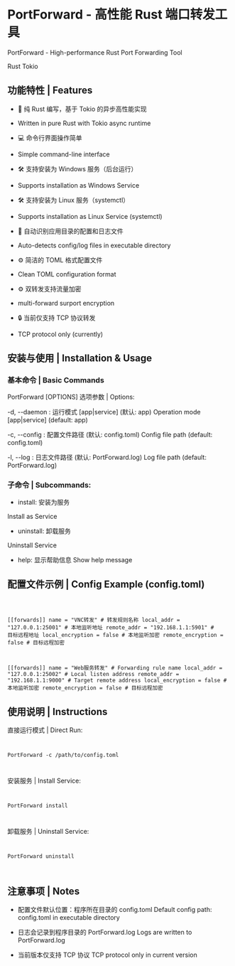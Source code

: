 # PortForward - 高性能 Rust 端口转发工具
PortForward - High-performance Rust Port Forwarding Tool

Rust Tokio

## 功能特性 | Features
* 🚀 纯 Rust 编写，基于 Tokio 的异步高性能实现
* Written in pure Rust with Tokio async runtime

* 💻 命令行界面操作简单
*  Simple command-line interface

* 🛠️ 支持安装为 Windows 服务（后台运行）
* Supports installation as Windows Service

* 🛠️ 支持安装为 Linux 服务（systemctl）
* Supports installation as Linux Service (systemctl)

* 📁 自动识别应用目录的配置和日志文件
* Auto-detects config/log files in executable directory

* ⚙️ 简洁的 TOML 格式配置文件
* Clean TOML configuration format

* ⚙️ 双转发支持流量加密
* multi-forward surport encryption
  
* 🔒 当前仅支持 TCP 协议转发
* TCP protocol only (currently)

## 安装与使用 | Installation & Usage

### 基本命令 | Basic Commands

PortForward [OPTIONS] <COMMAND>
选项参数 | Options:

-d, --daemon <DAEMON>: 运行模式 [app|service] (默认: app)
Operation mode [app|service] (default: app)

-c, --config <CONFIG>: 配置文件路径 (默认: config.toml)
Config file path (default: config.toml)

-l, --log <LOG>: 日志文件路径 (默认: PortForward.log)
Log file path (default: PortForward.log)

### 子命令 | Subcommands:

* install: 安装为服务

Install as Service

* uninstall: 卸载服务

Uninstall Service

* help: 显示帮助信息
Show help message

## 配置文件示例 | Config Example (config.toml)
<code>

[[forwards]]
name = "VNC转发"        # 转发规则名称
local_addr = "127.0.0.1:25001"  # 本地监听地址
remote_addr = "192.168.1.1:5901"  # 目标远程地址
local_encryption = false # 本地监听加密
remote_encryption = false # 目标远程加密

[[forwards]]
name = "Web服务转发"    # Forwarding rule name
local_addr = "127.0.0.1:25002"  # Local listen address
remote_addr = "192.168.1.1:9000"  # Target remote address
local_encryption = false # 本地监听加密
remote_encryption = false # 目标远程加密
</code>

## 使用说明 | Instructions

直接运行模式 | Direct Run:
<code>

PortForward -c /path/to/config.toml

</code>

安装服务 | Install Service:
<code>

PortForward install

</code>

卸载服务 | Uninstall Service:
<code>

PortForward uninstall

</code>

## 注意事项 | Notes
* 配置文件默认位置：程序所在目录的 config.toml
Default config path: config.toml in executable directory

* 日志会记录到程序目录的 PortForward.log
Logs are written to PortForward.log

* 当前版本仅支持 TCP 协议
TCP protocol only in current version
